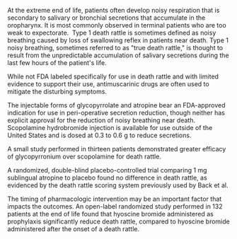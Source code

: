 At the extreme end of life, patients often develop noisy respiration that is secondary to salivary or bronchial secretions that accumulate in the oropharynx. It is most commonly observed in terminal patients who are too weak to expectorate.  Type 1 death rattle is sometimes defined as noisy breathing caused by loss of swallowing reflex in patients near death. Type 1 noisy breathing, sometimes referred to as "true death rattle," is thought to result from the unpredictable accumulation of salivary secretions during the last few hours of the patient's life.

While not FDA labeled specifically for use in death rattle and with limited evidence to support their use, antimuscarinic drugs are often used to mitigate the disturbing symptoms.

The injectable forms of glycopyrrolate and atropine bear an FDA-approved indication for use in peri-operative secretion reduction, though neither has explicit approval for the reduction of noisy breathing near death. Scopolamine hydrobromide injection is available for use outside of the United States and is dosed at 0.3 to 0.6 g to reduce secretions.

A small study performed in thirteen patients demonstrated greater efficacy of glycopyrronium over scopolamine for death rattle.

A randomized, double-blind placebo-controlled trial comparing 1 mg sublingual atropine to placebo found no difference in death rattle, as evidenced by the death rattle scoring system previously used by Back et al.

The timing of pharmacologic intervention may be an important factor that impacts the outcomes. An open-label randomized study performed in 132 patients at the end of life found that hyoscine bromide administered as prophylaxis significantly reduce death rattle, compared to hyoscine bromide administered after the onset of a death rattle.